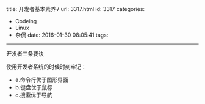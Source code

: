 title: 开发者基本素养√
url: 3317.html
id: 3317
categories:
  - Codeing
  - Linux
  - 杂侃
date: 2016-01-30 08:05:41
tags:
---
开发者三条要诀 
<!--more-->
使用开发者系统的时候时刻牢记： 
- a.命令行优于图形界面 
- b.键盘优于鼠标 
- c.搜索优于导航
